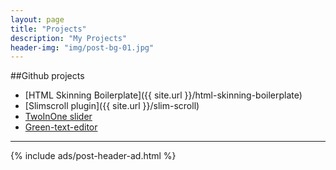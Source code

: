 ```yaml
---
layout: page
title: "Projects"
description: "My Projects"
header-img: "img/post-bg-01.jpg"
---
```


##Github projects

- [HTML Skinning Boilerplate]({{ site.url }}/html-skinning-boilerplate)
- [Slimscroll plugin]({{ site.url }}/slim-scroll)
- [TwoInOne slider](https://github.com/kamlekar/TwoInOneSlider)
- [Green-text-editor](https://github.com/kamlekar/Green-text-editor)

<hr>
{% include ads/post-header-ad.html %}
